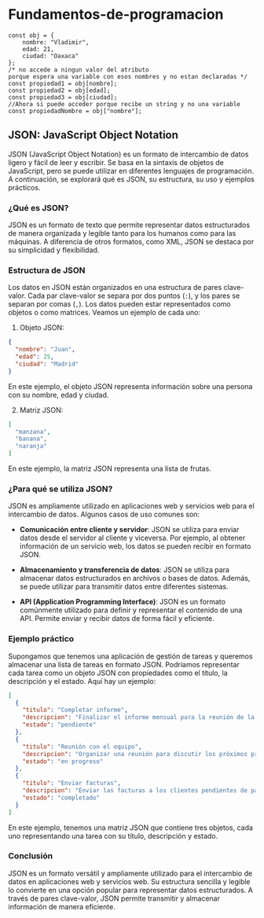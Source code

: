# Fundamentos-de-programacion


```
const obj = {
    nombre: "Vladimir",
    edad: 21,
    ciudad: "Oaxaca"
};
/* no accede a ningun valor del atributo
porque espera una variable con esos nombres y no estan declaradas */
const propiedad1 = obj[nombre];
const propiedad2 = obj[edad];
const propiedad3 = obj[ciudad];
//Ahora si puede acceder porque recibe un string y no una variable
const propiedadNombre = obj["nombre"];
```

## JSON: JavaScript Object Notation

JSON (JavaScript Object Notation) es un formato de intercambio de datos ligero y fácil de leer y escribir. Se basa en la sintaxis de objetos de JavaScript, pero se puede utilizar en diferentes lenguajes de programación. A continuación, se explorará qué es JSON, su estructura, su uso y ejemplos prácticos.

### ¿Qué es JSON?

JSON es un formato de texto que permite representar datos estructurados de manera organizada y legible tanto para los humanos como para las máquinas. A diferencia de otros formatos, como XML, JSON se destaca por su simplicidad y flexibilidad.

### Estructura de JSON

Los datos en JSON están organizados en una estructura de pares clave-valor. Cada par clave-valor se separa por dos puntos (`:`), y los pares se separan por comas (`,`). Los datos pueden estar representados como objetos o como matrices. Veamos un ejemplo de cada uno:

1. Objeto JSON:

```json
{
  "nombre": "Juan",
  "edad": 25,
  "ciudad": "Madrid"
}
```

En este ejemplo, el objeto JSON representa información sobre una persona con su nombre, edad y ciudad.

2. Matriz JSON:

```json
[
  "manzana",
  "banana",
  "naranja"
]
```

En este ejemplo, la matriz JSON representa una lista de frutas.

### ¿Para qué se utiliza JSON?

JSON es ampliamente utilizado en aplicaciones web y servicios web para el intercambio de datos. Algunos casos de uso comunes son:

- **Comunicación entre cliente y servidor**: JSON se utiliza para enviar datos desde el servidor al cliente y viceversa. Por ejemplo, al obtener información de un servicio web, los datos se pueden recibir en formato JSON.

- **Almacenamiento y transferencia de datos**: JSON se utiliza para almacenar datos estructurados en archivos o bases de datos. Además, se puede utilizar para transmitir datos entre diferentes sistemas.

- **API (Application Programming Interface)**: JSON es un formato comúnmente utilizado para definir y representar el contenido de una API. Permite enviar y recibir datos de forma fácil y eficiente.

### Ejemplo práctico

Supongamos que tenemos una aplicación de gestión de tareas y queremos almacenar una lista de tareas en formato JSON. Podríamos representar cada tarea como un objeto JSON con propiedades como el título, la descripción y el estado. Aquí hay un ejemplo:

```json
[
  {
    "titulo": "Completar informe",
    "descripcion": "Finalizar el informe mensual para la reunión de la junta directiva",
    "estado": "pendiente"
  },
  {
    "titulo": "Reunión con el equipo",
    "descripcion": "Organizar una reunión para discutir los próximos proyectos",
    "estado": "en progreso"
  },
  {
    "titulo": "Enviar facturas",
    "descripcion": "Enviar las facturas a los clientes pendientes de pago",
    "estado": "completado"
  }
]
```

En este ejemplo, tenemos una matriz JSON que contiene tres objetos, cada uno representando una tarea con su título, descripción y estado.

### Conclusión

JSON es un formato versátil y ampliamente utilizado para el intercambio de datos en aplicaciones web y servicios web. Su estructura sencilla y legible lo convierte en una opción popular para representar datos estructurados. A través de pares clave-valor, JSON permite transmitir y almacenar información de manera eficiente.
